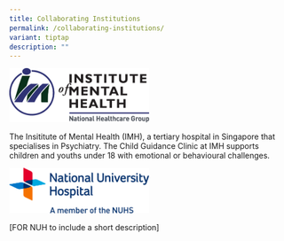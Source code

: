 ```yaml
---
title: Collaborating Institutions
permalink: /collaborating-institutions/
variant: tiptap
description: ""
---
```

<p></p>
<div class="isomer-image-wrapper">
<img style="width: 50%;" height="auto" width="100%" alt="" src="/images/IMH_Logo.png">
</div>
<p>The Insititute of Mental Health (IMH), a tertiary hospital in Singapore
that specialises in Psychiatry. The Child Guidance Clinic at IMH supports
children and youths under 18 with emotional or behavioural challenges.</p>
<p></p>
<div class="isomer-image-wrapper">
<img style="width: 50%;" height="auto" width="100%" alt="" src="/images/NUH_Logo_RGB_endorsement__1_.png">
</div>
<p>[FOR NUH to include a short description]</p>